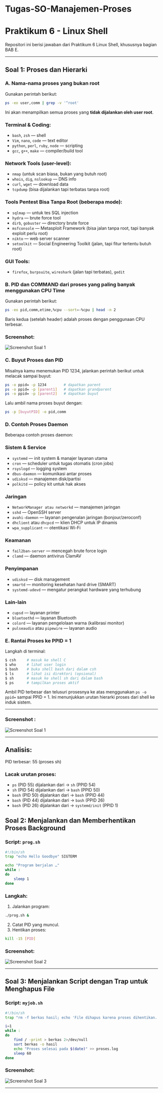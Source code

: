 # Tugas-SO-Manajemen-Proses

# Praktikum 6 - Linux Shell

Repositori ini berisi jawaban dari Praktikum 6 Linux Shell, khususnya bagian BAB E.

---

## Soal 1: Proses dan Hierarki

### A. Nama-nama proses yang bukan root
Gunakan perintah berikut:
```bash
ps -eo user,comm | grep -v '^root'
```
Ini akan menampilkan semua proses yang **tidak dijalankan oleh user root**.

### Terminal & Coding:
- `bash`, `zsh` — shell
- `Vim`, `nano`, `code` — text editor
- `python`, `perl`, `ruby`, `node` — scripting
- `gcc`, `g++`, `make` — compiler/build tool

### Network Tools (user-level):
- `nmap` (untuk scan biasa, bukan yang butuh root)
- `whois`, `dig`, `nslookup` — DNS info
- `curl`, `wget` — download data
- `tcpdump` (bisa dijalankan tapi terbatas tanpa root)

### Tools Pentest Bisa Tanpa Root (beberapa mode):
- `sqlmap` — untuk tes SQL injection
- `hydra` — brute force tool
- `dirb`, `gobuster` — directory brute force
- `msfconsole` — Metasploit Framework (bisa jalan tanpa root, tapi banyak exploit perlu root)
- `nikto` — web server scanner
- `setoolkit` — Social Engineering Toolkit (jalan, tapi fitur tertentu butuh root)

### GUI Tools:
- `firefox`, `burpsuite`, `wireshark` (jalan tapi terbatas), `gedit`

### B. PID dan COMMAND dari proses yang paling banyak menggunakan CPU Time
Gunakan perintah berikut:
```bash
ps -eo pid,comm,etime,%cpu --sort=-%cpu | head -n 2
```
Baris kedua (setelah header) adalah proses dengan penggunaan CPU terbesar.

### Screenshot:
![Screenshot Soal 1](soal1benar/Screenshot.png)

### C. Buyut Proses dan PID
Misalnya kamu menemukan PID 1234, jalankan perintah berikut untuk melacak sampai buyut:
```bash
ps -o ppid= -p 1234        # dapatkan parent
ps -o ppid= -p [parent1]   # dapatkan grandparent
ps -o ppid= -p [parent2]   # dapatkan buyut
```
Lalu ambil nama proses buyut dengan:
```bash
ps -p [buyutPID] -o pid,comm
```

### D. Contoh Proses Daemon
Beberapa contoh proses daemon:

### Sistem & Service
- `systemd` — init system & manajer layanan utama
- `cron` — scheduler untuk tugas otomatis (cron jobs)
- `rsyslogd` — logging system
- `dbus-daemon` — komunikasi antar proses
- `udisksd` — manajemen disk/partisi
- `polkitd` — policy kit untuk hak akses

### Jaringan
- `NetworkManager atau networkd` — manajemen jaringan
- `sshd` — OpenSSH server
- `avahi-daemon` — layanan pengenalan jaringan (bonjour/zeroconf)
- `dhclient` atau `dhcpcd` — klien DHCP untuk IP dinamis
- `wpa_supplicant` — otentikasi Wi-Fi

### Keamanan
- `fail2ban-server` — mencegah brute force login
- `clamd` — daemon antivirus ClamAV

### Penyimpanan
- `udisksd` — disk management
- `smartd` — monitoring kesehatan hard drive (SMART)
- `systemd-udevd` — mengatur perangkat hardware yang terhubung

### Lain-lain
- `cupsd` — layanan printer
- `bluetoothd` — layanan Bluetooth
- `colord` — layanan pengelolaan warna (kalibrasi monitor)
- `pulseaudio` atau `pipewire` — layanan audio

### E. Rantai Proses ke PPID = 1
Langkah di terminal:
```bash
$ csh     # masuk ke shell C
$ who     # lihat user login
$ bash    # buka shell bash dari dalam csh
$ ls      # lihat isi direktori (opsional)
$ sh      # masuk ke shell sh dari dalam bash
$ ps      # tampilkan proses aktif
```
Ambil PID terbesar dan telusuri prosesnya ke atas menggunakan `ps -o ppid=` sampai PPID = 1. Ini menunjukkan urutan hierarki proses dari shell ke induk sistem.

---

### Screenshot :
![Screenshot Soal 1](aman/Screenshot.png)

---

## Analisis:
PID terbesar: 55 (proses sh)
### Lacak urutan proses:
- `ps` (PID 55) dijalankan dari → `sh` (PPID 54)
- `sh` (PID 54) dijalankan dari → `bash` (PPID 50)
- `bash` (PID 50) dijalankan dari → `bash` (PPID 44)
- `bash` (PID 44) dijalankan dari → `bash` (PPID 26)
- `bash` (PID 26) dijalankan dari → `systemd/init` (PPID 1)

## Soal 2: Menjalankan dan Memberhentikan Proses Background

### Script: `prog.sh`
```bash
#!/bin/sh
trap "echo Hello Goodbye" SIGTERM

echo "Program berjalan …"
while :
do
    sleep 1
done
```

### Langkah:
1. Jalankan program:
```bash
./prog.sh &
```
2. Catat PID yang muncul.
3. Hentikan proses:
```bash
kill -15 [PID]
```

### Screenshot:
![Screenshot Soal 2](soal2/Screenshot.png)

---

## Soal 3: Menjalankan Script dengan Trap untuk Menghapus File

### Script: `myjob.sh`
```bash
#!/bin/sh
trap "rm -f berkas hasil; echo 'File dihapus karena proses dihentikan.'" SIGINT SIGTERM

i=1
while :
do
    find / -print > berkas 2>/dev/null
    sort berkas -o hasil
    echo "Proses selesai pada $(date)" >> proses.log
    sleep 60
done
```

### Screenshot:
![Screenshot Soal 3](soal3/Screenshot.png)

---


